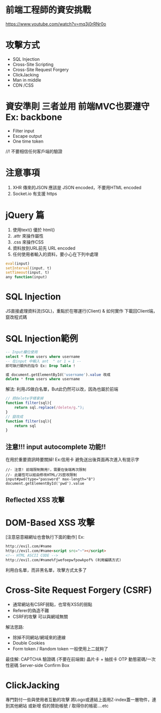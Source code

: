# 前端工程師的資安挑戰
https://www.youtube.com/watch?v=mq3j0rRNr0o

# 攻擊方式
* SQL Injection
* Cross-Site Scripting
* Cross-Site Request Forgery
* ClickJacking
* Man in middle
* CDN /CSS

# 資安準則 三者並用 前端MVC也要遵守 Ex: backbone
* Filter input
* Escape output
* One time token

//! 不要相信任何客戶端的驗證

# 注意事項
1. XHR 傳來的JSON 應該是 JSON encoded，不要用HTML encoded
2. Socket.io 有支援 https

# jQuery 篇
1. 使用text() 優於 html()
2. .attr 來操作屬性
3. .css 來操作CSS
4. 資料放到URL前先 URL encoded
5. 任何使用者輸入的資料，要小心在下列中處理
```js
eval(input)
setInterval(input, t)
setTimeout(input, t)
any function(input)
```


# SQL Injection
JS直接處理資料流(SQL)，重點於在哪運行(Client) & 如何實作
下載回Client端，竄改程式碼

# SQL Injection範例
```sql
-- Input欄位使用
select * from users where username
-- 在input 中輸入 ant  " or 1 = 1 -- 
即可執行額外的指令 Ex: Drop Table !

或 document.getElementById('username').value 改成
delete * from users where username
```

解法: 利用JS做白名單，But此仍然可以改，因為也屬於前端
```js
// 把delete字樣拿掉
function filter(sql){
    return sql.replace(/delete/g.");
}
// 竄改成
function filter(sql){
    return sql
}
```

## 注意!!! input autocomplete 功能!!
在用於重要資訊時要關掉! Ex:信用卡 避免送出後頁面再次進入有提示字

```pug
//- 注意! 前端限制無用!，需要在後端再次限制
//- 此屬性可以經由修改HTML/JS竄改限制
input#pwd(type="password" max-length="8")
document.getElementById('pwd').value
```

## Reflected XSS 攻擊

# DOM-Based XSS 攻擊 
[注意惡意縮網址也會執行下面的動作]
Ex:
```html
http://evil.com/#name
http://evil.com/#name<script src="~"></script>
<!-- HTML ASCII CODE -->
http://evil.com/#name%fjwefoepwfpowkpof% (利用編碼方式)
```
利用白名單，而非黑名單，攻擊方式太多了

# Cross-Site Request Forgery (CSRF)
* 通常網站有CSRF弱點，也常有XSS的弱點
* Referer的偽造不難
* CSRF的攻擊 可以與網域無關

解法思路: 
* 除掉不同網站/網域來的連線
* Double Cookies
* Form token / Random token
一般使用上二就夠了

最佳解:
CAPTCHA 驗證碼 (不要在前端做)
晶片卡 + 抽拔卡
OTP 動態密碼/一次性密碼
Server-side Confirm Box

# ClickJacking
專門對付一些與使用者互動的攻擊
將Logo或連結上面用Z-index蓋一層物件，連到其他網站
或新增 假的贊助帳號 / 取得你的帳密....etc